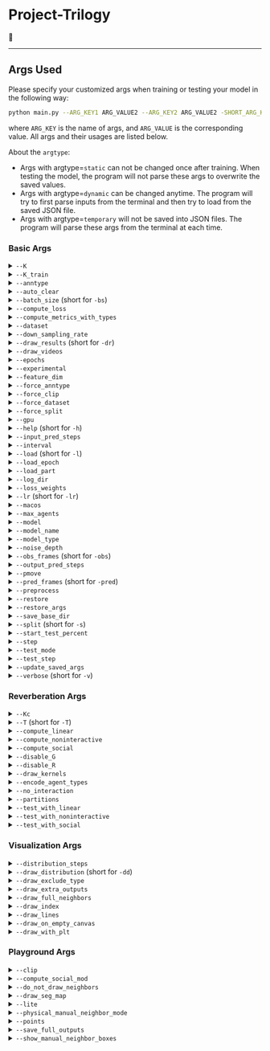 # Project-Trilogy
📘
<!-- DO NOT CHANGE THIS LINE -->
---

## Args Used

Please specify your customized args when training or testing your model in the following way:

```bash
python main.py --ARG_KEY1 ARG_VALUE2 --ARG_KEY2 ARG_VALUE2 -SHORT_ARG_KEY3 ARG_VALUE3 ...
```

where `ARG_KEY` is the name of args, and `ARG_VALUE` is the corresponding value.
All args and their usages are listed below.

About the `argtype`:

- Args with argtype=`static` can not be changed once after training.
  When testing the model, the program will not parse these args to overwrite the saved values.
- Args with argtype=`dynamic` can be changed anytime.
  The program will try to first parse inputs from the terminal and then try to load from the saved JSON file.
- Args with argtype=`temporary` will not be saved into JSON files.
  The program will parse these args from the terminal at each time.

### Basic Args


<details>
    <summary>
        <code>--K</code>
    </summary>
    <p>
        The number of multiple generations when testing. This arg only works for multiple-generation models.
    </p>
    <ul>
        <li>Type=<code>int</code>, argtype=<code>dynamic</code>;</li>
        <li>The default value is <code>20</code>.</li>
    </ul>
</details>

<details>
    <summary>
        <code>--K_train</code>
    </summary>
    <p>
        The number of multiple generations when training. This arg only works for multiple-generation models.
    </p>
    <ul>
        <li>Type=<code>int</code>, argtype=<code>static</code>;</li>
        <li>The default value is <code>10</code>.</li>
    </ul>
</details>

<details>
    <summary>
        <code>--anntype</code>
    </summary>
    <p>
        Model's predicted annotation type. Can be <code>'coordinate'</code> or <code>'boundingbox'</code>.
    </p>
    <ul>
        <li>Type=<code>str</code>, argtype=<code>static</code>;</li>
        <li>The default value is <code>coordinate</code>.</li>
    </ul>
</details>

<details>
    <summary>
        <code>--auto_clear</code>
    </summary>
    <p>
        Controls whether to clear all other saved weights except for the best one. It performs similarly to running <code>python scripts/clear.py --logs logs</code>.
    </p>
    <ul>
        <li>Type=<code>int</code>, argtype=<code>temporary</code>;</li>
        <li>The default value is <code>1</code>.</li>
    </ul>
</details>

<details>
    <summary>
        <code>--batch_size</code> (short for <code>-bs</code>)
    </summary>
    <p>
        Batch size when implementation.
    </p>
    <ul>
        <li>Type=<code>int</code>, argtype=<code>dynamic</code>;</li>
        <li>The default value is <code>5000</code>.</li>
    </ul>
</details>

<details>
    <summary>
        <code>--compute_loss</code>
    </summary>
    <p>
        Controls whether to compute losses when testing.
    </p>
    <ul>
        <li>Type=<code>int</code>, argtype=<code>temporary</code>;</li>
        <li>The default value is <code>0</code>.</li>
    </ul>
</details>

<details>
    <summary>
        <code>--compute_metrics_with_types</code>
    </summary>
    <p>
        Controls whether to compute metrics separately on different kinds of agents.
    </p>
    <ul>
        <li>Type=<code>int</code>, argtype=<code>temporary</code>;</li>
        <li>The default value is <code>0</code>.</li>
    </ul>
</details>

<details>
    <summary>
        <code>--dataset</code>
    </summary>
    <p>
        Name of the video dataset to train or evaluate. For example, <code>'ETH-UCY'</code> or <code>'SDD'</code>. NOTE: DO NOT set this argument manually.
    </p>
    <ul>
        <li>Type=<code>str</code>, argtype=<code>static</code>;</li>
        <li>The default value is <code>Unavailable</code>.</li>
    </ul>
</details>

<details>
    <summary>
        <code>--down_sampling_rate</code>
    </summary>
    <p>
        Selects whether to down-sample from multiple-generated predicted trajectories. This arg only works for multiple-generative models.
    </p>
    <ul>
        <li>Type=<code>float</code>, argtype=<code>temporary</code>;</li>
        <li>The default value is <code>1.0</code>.</li>
    </ul>
</details>

<details>
    <summary>
        <code>--draw_results</code> (short for <code>-dr</code>)
    </summary>
    <p>
        Controls whether to draw visualized results on video frames. Accept the name of one video clip. The codes will first try to load the video file according to the path saved in the <code>plist</code> file (saved in <code>dataset_configs</code> folder), and if it loads successfully it will draw the results on that video, otherwise it will draw results on a blank canvas. Note that <code>test_mode</code> will be set to <code>'one'</code> and <code>force_split</code> will be set to <code>draw_results</code> if <code>draw_results != 'null'</code>.
    </p>
    <ul>
        <li>Type=<code>str</code>, argtype=<code>temporary</code>;</li>
        <li>The default value is <code>null</code>.</li>
    </ul>
</details>

<details>
    <summary>
        <code>--draw_videos</code>
    </summary>
    <p>
        Controls whether to draw visualized results on video frames and save them as images. Accept the name of one video clip. The codes will first try to load the video according to the path saved in the <code>plist</code> file, and if successful it will draw the visualization on the video, otherwise it will draw on a blank canvas. Note that <code>test_mode</code> will be set to <code>'one'</code> and <code>force_split</code> will be set to <code>draw_videos</code> if <code>draw_videos != 'null'</code>.
    </p>
    <ul>
        <li>Type=<code>str</code>, argtype=<code>temporary</code>;</li>
        <li>The default value is <code>null</code>.</li>
    </ul>
</details>

<details>
    <summary>
        <code>--epochs</code>
    </summary>
    <p>
        Maximum training epochs.
    </p>
    <ul>
        <li>Type=<code>int</code>, argtype=<code>static</code>;</li>
        <li>The default value is <code>500</code>.</li>
    </ul>
</details>

<details>
    <summary>
        <code>--experimental</code>
    </summary>
    <p>
        NOTE: It is only used for code tests.
    </p>
    <ul>
        <li>Type=<code>bool</code>, argtype=<code>temporary</code>;</li>
        <li>The default value is <code>False</code>.</li>
    </ul>
</details>

<details>
    <summary>
        <code>--feature_dim</code>
    </summary>
    <p>
        Feature dimensions that are used in most layers.
    </p>
    <ul>
        <li>Type=<code>int</code>, argtype=<code>static</code>;</li>
        <li>The default value is <code>128</code>.</li>
    </ul>
</details>

<details>
    <summary>
        <code>--force_anntype</code>
    </summary>
    <p>
        Assign the prediction type. It is now only used for silverballers models that are trained with annotation type <code>coordinate</code> but to be tested on datasets with annotation type <code>boundingbox</code>.
    </p>
    <ul>
        <li>Type=<code>str</code>, argtype=<code>temporary</code>;</li>
        <li>The default value is <code>null</code>.</li>
    </ul>
</details>

<details>
    <summary>
        <code>--force_clip</code>
    </summary>
    <p>
        Force test video clip (ignore the train/test split). It only works when <code>test_mode</code> has been set to <code>one</code>.
    </p>
    <ul>
        <li>Type=<code>str</code>, argtype=<code>temporary</code>;</li>
        <li>The default value is <code>null</code>.</li>
    </ul>
</details>

<details>
    <summary>
        <code>--force_dataset</code>
    </summary>
    <p>
        Force test dataset (ignore the train/test split). It only works when <code>test_mode</code> has been set to <code>one</code>.
    </p>
    <ul>
        <li>Type=<code>str</code>, argtype=<code>temporary</code>;</li>
        <li>The default value is <code>null</code>.</li>
    </ul>
</details>

<details>
    <summary>
        <code>--force_split</code>
    </summary>
    <p>
        Force test dataset (ignore the train/test split). It only works when <code>test_mode</code> has been set to <code>one</code>.
    </p>
    <ul>
        <li>Type=<code>str</code>, argtype=<code>temporary</code>;</li>
        <li>The default value is <code>null</code>.</li>
    </ul>
</details>

<details>
    <summary>
        <code>--gpu</code>
    </summary>
    <p>
        Speed up training or test if you have at least one NVidia GPU. If you have no GPUs or want to run the code on your CPU, please set it to <code>-1</code>. NOTE: It only supports training or testing on one GPU.
    </p>
    <ul>
        <li>Type=<code>str</code>, argtype=<code>temporary</code>;</li>
        <li>The default value is <code>0</code>.</li>
    </ul>
</details>

<details>
    <summary>
        <code>--help</code> (short for <code>-h</code>)
    </summary>
    <p>
        Print help information on the screen.
    </p>
    <ul>
        <li>Type=<code>str</code>, argtype=<code>temporary</code>;</li>
        <li>The default value is <code>null</code>.</li>
    </ul>
</details>

<details>
    <summary>
        <code>--input_pred_steps</code>
    </summary>
    <p>
        Indices of future time steps that are used as extra model inputs. It accepts a string that contains several integer numbers separated with <code>'_'</code>. For example, <code>'3_6_9'</code>. It will take the corresponding ground truth points as the input when training the model, and take the first output of the former network as this input when testing the model. Set it to <code>'null'</code> to disable these extra model inputs.
    </p>
    <ul>
        <li>Type=<code>str</code>, argtype=<code>static</code>;</li>
        <li>The default value is <code>null</code>.</li>
    </ul>
</details>

<details>
    <summary>
        <code>--interval</code>
    </summary>
    <p>
        Time interval of each sampled trajectory point.
    </p>
    <ul>
        <li>Type=<code>float</code>, argtype=<code>static</code>;</li>
        <li>The default value is <code>0.4</code>.</li>
    </ul>
</details>

<details>
    <summary>
        <code>--load</code> (short for <code>-l</code>)
    </summary>
    <p>
        Folder to load model weights (to test). If it is set to <code>null</code>, the training manager will start training new models according to other reveived args. NOTE: Leave this arg to <code>null</code> when training new models.
    </p>
    <ul>
        <li>Type=<code>str</code>, argtype=<code>temporary</code>;</li>
        <li>The default value is <code>null</code>.</li>
    </ul>
</details>

<details>
    <summary>
        <code>--load_epoch</code>
    </summary>
    <p>
        Load model weights that is saved after specific training epochs. It will try to load the weight file in the <code>load</code> dir whose name is end with <code>_epoch${load_epoch}</code>. This arg only works when the <code>auto_clear</code> arg is disabled (by passing <code>--auto_clear 0</code> when training). Set it to <code>-1</code> to disable this function.
    </p>
    <ul>
        <li>Type=<code>int</code>, argtype=<code>temporary</code>;</li>
        <li>The default value is <code>-1</code>.</li>
    </ul>
</details>

<details>
    <summary>
        <code>--load_part</code>
    </summary>
    <p>
        Choose whether to load only a part of the model weights if the <code>state_dict</code> of the saved model and the model in the code do not match. *IMPORTANT NOTE*: This arg is only used for some ablation experiments. It MAY lead to incorrect predictions or metrics.
    </p>
    <ul>
        <li>Type=<code>int</code>, argtype=<code>temporary</code>;</li>
        <li>The default value is <code>0</code>.</li>
    </ul>
</details>

<details>
    <summary>
        <code>--log_dir</code>
    </summary>
    <p>
        Folder to save training logs and model weights. Logs will save at <code>${save_base_dir}/${log_dir}</code>. DO NOT change this arg manually. (You can still change the saving path by passing the <code>save_base_dir</code> arg.).
    </p>
    <ul>
        <li>Type=<code>str</code>, argtype=<code>static</code>;</li>
        <li>The default value is <code>Unavailable</code>.</li>
    </ul>
</details>

<details>
    <summary>
        <code>--loss_weights</code>
    </summary>
    <p>
        Configure the agent-wise loss weights. It now only supports the dataset-clip-wise re-weight.
    </p>
    <ul>
        <li>Type=<code>str</code>, argtype=<code>dynamic</code>;</li>
        <li>The default value is <code>{}</code>.</li>
    </ul>
</details>

<details>
    <summary>
        <code>--lr</code> (short for <code>-lr</code>)
    </summary>
    <p>
        Learning rate.
    </p>
    <ul>
        <li>Type=<code>float</code>, argtype=<code>static</code>;</li>
        <li>The default value is <code>0.001</code>.</li>
    </ul>
</details>

<details>
    <summary>
        <code>--macos</code>
    </summary>
    <p>
        (Experimental) Choose whether to enable the <code>MPS (Metal Performance Shaders)</code> on Apple platforms (instead of running on CPUs).
    </p>
    <ul>
        <li>Type=<code>int</code>, argtype=<code>temporary</code>;</li>
        <li>The default value is <code>0</code>.</li>
    </ul>
</details>

<details>
    <summary>
        <code>--max_agents</code>
    </summary>
    <p>
        Max number of agents to predict per frame. It only works when <code>model_type == 'frame-based'</code>.
    </p>
    <ul>
        <li>Type=<code>int</code>, argtype=<code>static</code>;</li>
        <li>The default value is <code>50</code>.</li>
    </ul>
</details>

<details>
    <summary>
        <code>--model</code>
    </summary>
    <p>
        The model type used to train or test.
    </p>
    <ul>
        <li>Type=<code>str</code>, argtype=<code>static</code>;</li>
        <li>The default value is <code>none</code>.</li>
    </ul>
</details>

<details>
    <summary>
        <code>--model_name</code>
    </summary>
    <p>
        Customized model name.
    </p>
    <ul>
        <li>Type=<code>str</code>, argtype=<code>static</code>;</li>
        <li>The default value is <code>model</code>.</li>
    </ul>
</details>

<details>
    <summary>
        <code>--model_type</code>
    </summary>
    <p>
        Model type. It can be <code>'agent-based'</code> or <code>'frame-based'</code>.
    </p>
    <ul>
        <li>Type=<code>str</code>, argtype=<code>static</code>;</li>
        <li>The default value is <code>agent-based</code>.</li>
    </ul>
</details>

<details>
    <summary>
        <code>--noise_depth</code>
    </summary>
    <p>
        Depth of the random noise vector.
    </p>
    <ul>
        <li>Type=<code>int</code>, argtype=<code>static</code>;</li><li>This arg can also be spelled as<code>--depth</code>;</li>
        <li>The default value is <code>16</code>.</li>
    </ul>
</details>

<details>
    <summary>
        <code>--obs_frames</code> (short for <code>-obs</code>)
    </summary>
    <p>
        Observation frames for prediction.
    </p>
    <ul>
        <li>Type=<code>int</code>, argtype=<code>static</code>;</li>
        <li>The default value is <code>8</code>.</li>
    </ul>
</details>

<details>
    <summary>
        <code>--output_pred_steps</code>
    </summary>
    <p>
        Indices of future time steps to be predicted. It accepts a string that contains several integer numbers separated with <code>'_'</code>. For example, <code>'3_6_9'</code>. Set it to <code>'all'</code> to predict points among all future steps.
    </p>
    <ul>
        <li>Type=<code>str</code>, argtype=<code>static</code>;</li><li>This arg can also be spelled as<code>--key_points</code>;</li>
        <li>The default value is <code>all</code>.</li>
    </ul>
</details>

<details>
    <summary>
        <code>--pmove</code>
    </summary>
    <p>
        (Pre/post-process Arg) Index of the reference point when moving trajectories.
    </p>
    <ul>
        <li>Type=<code>int</code>, argtype=<code>static</code>;</li>
        <li>The default value is <code>-1</code>.</li>
    </ul>
</details>

<details>
    <summary>
        <code>--pred_frames</code> (short for <code>-pred</code>)
    </summary>
    <p>
        Prediction frames.
    </p>
    <ul>
        <li>Type=<code>int</code>, argtype=<code>static</code>;</li>
        <li>The default value is <code>12</code>.</li>
    </ul>
</details>

<details>
    <summary>
        <code>--preprocess</code>
    </summary>
    <p>
        Controls whether to run any pre-process before the model inference. It accepts a 3-bit-like string value (like <code>'111'</code>): - The first bit: <code>MOVE</code> trajectories to (0, 0); - The second bit: re-<code>SCALE</code> trajectories; - The third bit: <code>ROTATE</code> trajectories.
    </p>
    <ul>
        <li>Type=<code>str</code>, argtype=<code>static</code>;</li>
        <li>The default value is <code>100</code>.</li>
    </ul>
</details>

<details>
    <summary>
        <code>--restore</code>
    </summary>
    <p>
        Path to restore the pre-trained weights before training. It will not restore any weights if <code>args.restore == 'null'</code>.
    </p>
    <ul>
        <li>Type=<code>str</code>, argtype=<code>temporary</code>;</li>
        <li>The default value is <code>null</code>.</li>
    </ul>
</details>

<details>
    <summary>
        <code>--restore_args</code>
    </summary>
    <p>
        Path to restore the reference args before training. It will not restore any args if <code>args.restore_args == 'null'</code>.
    </p>
    <ul>
        <li>Type=<code>str</code>, argtype=<code>temporary</code>;</li>
        <li>The default value is <code>null</code>.</li>
    </ul>
</details>

<details>
    <summary>
        <code>--save_base_dir</code>
    </summary>
    <p>
        Base folder to save all running logs.
    </p>
    <ul>
        <li>Type=<code>str</code>, argtype=<code>static</code>;</li>
        <li>The default value is <code>./logs</code>.</li>
    </ul>
</details>

<details>
    <summary>
        <code>--split</code> (short for <code>-s</code>)
    </summary>
    <p>
        The dataset split that used to train and evaluate.
    </p>
    <ul>
        <li>Type=<code>str</code>, argtype=<code>static</code>;</li>
        <li>The default value is <code>zara1</code>.</li>
    </ul>
</details>

<details>
    <summary>
        <code>--start_test_percent</code>
    </summary>
    <p>
        Set when (at which epoch) to start validation during training. The range of this arg should be <code>0 <= x <= 1</code>. Validation may start at epoch <code>args.epochs * args.start_test_percent</code>.
    </p>
    <ul>
        <li>Type=<code>float</code>, argtype=<code>temporary</code>;</li>
        <li>The default value is <code>0.0</code>.</li>
    </ul>
</details>

<details>
    <summary>
        <code>--step</code>
    </summary>
    <p>
        Frame interval for sampling training data.
    </p>
    <ul>
        <li>Type=<code>float</code>, argtype=<code>dynamic</code>;</li>
        <li>The default value is <code>1.0</code>.</li>
    </ul>
</details>

<details>
    <summary>
        <code>--test_mode</code>
    </summary>
    <p>
        Test settings. It can be <code>'one'</code>, <code>'all'</code>, or <code>'mix'</code>. When setting it to <code>one</code>, it will test the model on the <code>args.force_split</code> only; When setting it to <code>all</code>, it will test on each of the test datasets in <code>args.split</code>; When setting it to <code>mix</code>, it will test on all test datasets in <code>args.split</code> together.
    </p>
    <ul>
        <li>Type=<code>str</code>, argtype=<code>temporary</code>;</li>
        <li>The default value is <code>mix</code>.</li>
    </ul>
</details>

<details>
    <summary>
        <code>--test_step</code>
    </summary>
    <p>
        Epoch interval to run validation during training.
    </p>
    <ul>
        <li>Type=<code>int</code>, argtype=<code>temporary</code>;</li>
        <li>The default value is <code>1</code>.</li>
    </ul>
</details>

<details>
    <summary>
        <code>--update_saved_args</code>
    </summary>
    <p>
        Choose whether to update (overwrite) the saved arg files or not.
    </p>
    <ul>
        <li>Type=<code>int</code>, argtype=<code>temporary</code>;</li>
        <li>The default value is <code>0</code>.</li>
    </ul>
</details>

<details>
    <summary>
        <code>--verbose</code> (short for <code>-v</code>)
    </summary>
    <p>
        Controls whether to print verbose logs and outputs to the terminal.
    </p>
    <ul>
        <li>Type=<code>int</code>, argtype=<code>temporary</code>;</li>
        <li>The default value is <code>0</code>.</li>
    </ul>
</details>

### Reverberation Args


<details>
    <summary>
        <code>--Kc</code>
    </summary>
    <p>
        The number of generations when making predictions. It is also the channels of the generating kernel in the proposed reverberation transform.
    </p>
    <ul>
        <li>Type=<code>int</code>, argtype=<code>static</code>;</li><li>This arg can also be spelled as<code>--Kg</code>, <code>--K_g</code>;</li>
        <li>The default value is <code>20</code>.</li>
    </ul>
</details>

<details>
    <summary>
        <code>--T</code> (short for <code>-T</code>)
    </summary>
    <p>
        Transform type used to compute trajectory spectrums. It could be: - <code>none</code>: no transformations; - <code>haar</code>: haar wavelet transform; - <code>db2</code>: DB2 wavelet transform.
    </p>
    <ul>
        <li>Type=<code>str</code>, argtype=<code>static</code>;</li>
        <li>The default value is <code>haar</code>.</li>
    </ul>
</details>

<details>
    <summary>
        <code>--compute_linear</code>
    </summary>
    <p>
        (bool) Choose whether to learn to forecast the linear trajectory during training.
    </p>
    <ul>
        <li>Type=<code>int</code>, argtype=<code>static</code>;</li><li>This arg can also be spelled as<code>--compute_linear_base</code>;</li>
        <li>The default value is <code>1</code>.</li>
    </ul>
</details>

<details>
    <summary>
        <code>--compute_noninteractive</code>
    </summary>
    <p>
        (bool) Choose whether to learn to forecast the non-interactive trajectory during training.
    </p>
    <ul>
        <li>Type=<code>int</code>, argtype=<code>static</code>;</li><li>This arg can also be spelled as<code>--learn_self_bias</code>, <code>--compute_self_bias</code>, <code>--compute_non</code>;</li>
        <li>The default value is <code>1</code>.</li>
    </ul>
</details>

<details>
    <summary>
        <code>--compute_social</code>
    </summary>
    <p>
        (bool) Choose whether to learn to forecast the social trajectory during training.
    </p>
    <ul>
        <li>Type=<code>int</code>, argtype=<code>static</code>;</li><li>This arg can also be spelled as<code>--learn_re_bias</code>, <code>--compute_re_bias</code>;</li>
        <li>The default value is <code>1</code>.</li>
    </ul>
</details>

<details>
    <summary>
        <code>--disable_G</code>
    </summary>
    <p>
        (bool) Choose whether to disable the generating kernels when applying the reverberation transform. An MSN-like generating approach will be used if this arg is set to <code>1</code>.
    </p>
    <ul>
        <li>Type=<code>int</code>, argtype=<code>static</code>;</li>
        <li>The default value is <code>0</code>.</li>
    </ul>
</details>

<details>
    <summary>
        <code>--disable_R</code>
    </summary>
    <p>
        (bool) Choose whether to disable the reverberation kernels when applying the reverberation transform. Flatten and fc layers will be used if this arg is set to <code>1</code>.
    </p>
    <ul>
        <li>Type=<code>int</code>, argtype=<code>static</code>;</li>
        <li>The default value is <code>0</code>.</li>
    </ul>
</details>

<details>
    <summary>
        <code>--draw_kernels</code>
    </summary>
    <p>
        Choose whether or in which ways to draw and show visualized kernels when testing. It accepts an int value, including <code>[0, 1, 2, 3]</code>: - <code>0</code>: Do nothing; - <code>1</code>: Only visualize the reverberation kernel; - <code>2</code>: Visualize both reverberation and generating kernels; - <code>3</code>: Visualize both kernels and their inverse kernels. This arg is typically used in the playground mode.
    </p>
    <ul>
        <li>Type=<code>int</code>, argtype=<code>temporary</code>;</li>
        <li>The default value is <code>0</code>.</li>
    </ul>
</details>

<details>
    <summary>
        <code>--encode_agent_types</code>
    </summary>
    <p>
        (bool) Choose whether to encode the type name of each agent. It is mainly used in multi-type-agent prediction scenes, providing a unique type-coding for each type of agents when encoding their trajectories.
    </p>
    <ul>
        <li>Type=<code>int</code>, argtype=<code>static</code>;</li>
        <li>The default value is <code>0</code>.</li>
    </ul>
</details>

<details>
    <summary>
        <code>--no_interaction</code>
    </summary>
    <p>
        (bool) Whether to forecast trajectories by considering social interactions. It will compute all social-interaction-related components on the set of empty neighbors if this args is set to <code>1</code>.
    </p>
    <ul>
        <li>Type=<code>int</code>, argtype=<code>temporary</code>;</li>
        <li>The default value is <code>0</code>.</li>
    </ul>
</details>

<details>
    <summary>
        <code>--partitions</code>
    </summary>
    <p>
        The number of partitions when computing the angle-based feature. It is only used when modeling social interactions.
    </p>
    <ul>
        <li>Type=<code>int</code>, argtype=<code>static</code>;</li>
        <li>The default value is <code>-1</code>.</li>
    </ul>
</details>

<details>
    <summary>
        <code>--test_with_linear</code>
    </summary>
    <p>
        (bool) Choose whether to ignore the linear base when forecasting. It only works when testing.
    </p>
    <ul>
        <li>Type=<code>int</code>, argtype=<code>temporary</code>;</li>
        <li>The default value is <code>0</code>.</li>
    </ul>
</details>

<details>
    <summary>
        <code>--test_with_noninteractive</code>
    </summary>
    <p>
        (bool) Choose whether to ignore the self-bias when forecasting. It only works when testing.
    </p>
    <ul>
        <li>Type=<code>int</code>, argtype=<code>temporary</code>;</li><li>This arg can also be spelled as<code>--test_with_non</code>;</li>
        <li>The default value is <code>0</code>.</li>
    </ul>
</details>

<details>
    <summary>
        <code>--test_with_social</code>
    </summary>
    <p>
        (bool) Choose whether to ignore the resonance-bias when forecasting. It only works when testing.
    </p>
    <ul>
        <li>Type=<code>int</code>, argtype=<code>temporary</code>;</li><li>This arg can also be spelled as<code>--test_with_soc</code>;</li>
        <li>The default value is <code>0</code>.</li>
    </ul>
</details>

### Visualization Args


<details>
    <summary>
        <code>--distribution_steps</code>
    </summary>
    <p>
        Controls which time step(s) should be considered when visualizing the distribution of forecasted trajectories. It accepts one or more integer numbers (started with 0) split by <code>'_'</code>. For example, <code>'4_8_11'</code>. Set it to <code>'all'</code> to show the distribution of all predictions.
    </p>
    <ul>
        <li>Type=<code>str</code>, argtype=<code>temporary</code>;</li>
        <li>The default value is <code>all</code>.</li>
    </ul>
</details>

<details>
    <summary>
        <code>--draw_distribution</code> (short for <code>-dd</code>)
    </summary>
    <p>
        Controls whether to draw distributions of predictions instead of points. If <code>draw_distribution == 0</code>, it will draw results as normal coordinates; If <code>draw_distribution == 1</code>, it will draw all results in the distribution way, and points from different time steps will be drawn with different colors.
    </p>
    <ul>
        <li>Type=<code>int</code>, argtype=<code>temporary</code>;</li>
        <li>The default value is <code>0</code>.</li>
    </ul>
</details>

<details>
    <summary>
        <code>--draw_exclude_type</code>
    </summary>
    <p>
        Draw visualized results of agents except for user-assigned types. If the assigned types are <code>"Biker_Cart"</code> and the <code>draw_results</code> or <code>draw_videos</code> is not <code>"null"</code>, it will draw results of all types of agents except "Biker" and "Cart". It supports partial match, and it is case-sensitive.
    </p>
    <ul>
        <li>Type=<code>str</code>, argtype=<code>temporary</code>;</li>
        <li>The default value is <code>null</code>.</li>
    </ul>
</details>

<details>
    <summary>
        <code>--draw_extra_outputs</code>
    </summary>
    <p>
        Choose whether to draw (put text) extra model outputs on the visualized images.
    </p>
    <ul>
        <li>Type=<code>int</code>, argtype=<code>temporary</code>;</li>
        <li>The default value is <code>0</code>.</li>
    </ul>
</details>

<details>
    <summary>
        <code>--draw_full_neighbors</code>
    </summary>
    <p>
        Choose whether to draw the full observed trajectories of all neighbor agents or only the last trajectory point at the current observation moment.
    </p>
    <ul>
        <li>Type=<code>int</code>, argtype=<code>temporary</code>;</li>
        <li>The default value is <code>0</code>.</li>
    </ul>
</details>

<details>
    <summary>
        <code>--draw_index</code>
    </summary>
    <p>
        Indexes of test agents to visualize. Numbers are split with <code>_</code>. For example, <code>'123_456_789'</code>.
    </p>
    <ul>
        <li>Type=<code>str</code>, argtype=<code>temporary</code>;</li>
        <li>The default value is <code>all</code>.</li>
    </ul>
</details>

<details>
    <summary>
        <code>--draw_lines</code>
    </summary>
    <p>
        Choose whether to draw lines between each two 2D trajectory points.
    </p>
    <ul>
        <li>Type=<code>int</code>, argtype=<code>temporary</code>;</li>
        <li>The default value is <code>0</code>.</li>
    </ul>
</details>

<details>
    <summary>
        <code>--draw_on_empty_canvas</code>
    </summary>
    <p>
        Controls whether to draw visualized results on the empty canvas instead of the actual video.
    </p>
    <ul>
        <li>Type=<code>int</code>, argtype=<code>temporary</code>;</li>
        <li>The default value is <code>0</code>.</li>
    </ul>
</details>

<details>
    <summary>
        <code>--draw_with_plt</code>
    </summary>
    <p>
        (bool) Choose whether to use PLT as the preferred method for visualizing trajectories (on the empty canvas). It will try to visualize all points on the scene images if this arg is not enabled.
    </p>
    <ul>
        <li>Type=<code>int</code>, argtype=<code>temporary</code>;</li>
        <li>The default value is <code>0</code>.</li>
    </ul>
</details>

### Playground Args


<details>
    <summary>
        <code>--clip</code>
    </summary>
    <p>
        The video clip to run this playground.
    </p>
    <ul>
        <li>Type=<code>str</code>, argtype=<code>temporary</code>;</li>
        <li>The default value is <code>zara1</code>.</li>
    </ul>
</details>

<details>
    <summary>
        <code>--compute_social_mod</code>
    </summary>
    <p>
        (bool) Choose whether to enable the computing of social modifications.
    </p>
    <ul>
        <li>Type=<code>int</code>, argtype=<code>temporary</code>;</li>
        <li>The default value is <code>0</code>.</li>
    </ul>
</details>

<details>
    <summary>
        <code>--do_not_draw_neighbors</code>
    </summary>
    <p>
        (bool) Choose whether to draw neighboring-agents' trajectories.
    </p>
    <ul>
        <li>Type=<code>int</code>, argtype=<code>temporary</code>;</li>
        <li>The default value is <code>0</code>.</li>
    </ul>
</details>

<details>
    <summary>
        <code>--draw_seg_map</code>
    </summary>
    <p>
        (bool) Choose whether to draw segmentation maps on the canvas.
    </p>
    <ul>
        <li>Type=<code>int</code>, argtype=<code>temporary</code>;</li>
        <li>The default value is <code>1</code>.</li>
    </ul>
</details>

<details>
    <summary>
        <code>--lite</code>
    </summary>
    <p>
        (bool) Choose whether to show the lite-version's visualization window.
    </p>
    <ul>
        <li>Type=<code>int</code>, argtype=<code>temporary</code>;</li>
        <li>The default value is <code>0</code>.</li>
    </ul>
</details>

<details>
    <summary>
        <code>--physical_manual_neighbor_mode</code>
    </summary>
    <p>
        Mode for the manual neighbor on segmentation maps. - Mode <code>1</code>: Add obstacles to the given position; - Mode <code>0</code>: Set areas to be walkable.
    </p>
    <ul>
        <li>Type=<code>float</code>, argtype=<code>temporary</code>;</li>
        <li>The default value is <code>1.0</code>.</li>
    </ul>
</details>

<details>
    <summary>
        <code>--points</code>
    </summary>
    <p>
        The number of points to simulate the trajectory of manual neighbor. It only accepts <code>2</code> or <code>3</code>.
    </p>
    <ul>
        <li>Type=<code>int</code>, argtype=<code>temporary</code>;</li>
        <li>The default value is <code>2</code>.</li>
    </ul>
</details>

<details>
    <summary>
        <code>--save_full_outputs</code>
    </summary>
    <p>
        (bool) Choose whether to save all outputs as images.
    </p>
    <ul>
        <li>Type=<code>int</code>, argtype=<code>temporary</code>;</li>
        <li>The default value is <code>0</code>.</li>
    </ul>
</details>

<details>
    <summary>
        <code>--show_manual_neighbor_boxes</code>
    </summary>
    <p>
        (Working in process).
    </p>
    <ul>
        <li>Type=<code>int</code>, argtype=<code>temporary</code>;</li>
        <li>The default value is <code>0</code>.</li>
    </ul>
</details>
<!-- DO NOT CHANGE THIS LINE -->
